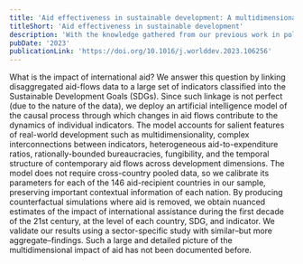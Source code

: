 ```yaml
---
title: 'Aid effectiveness in sustainable development: A multidimensional approach'
titleShort: 'Aid effectiveness in sustainable development'
description: 'With the knowledge gathered from our previous work in policy prioritisation, we were equipped to tackle one of the most important issues in development economics: the impact of international aid. For more than 60 years, this was a controversial topic because evidence on the effectiveness of aid at the macro level had been mixed. Hence, this paper conciliates many discussions around this topic and provides the first worldwide estimates on aid impact that are specific to each country and indicator.'
pubDate: '2023'
publicationLink: 'https://doi.org/10.1016/j.worlddev.2023.106256'
---
```


What is the impact of international aid? We answer this question by linking disaggregated aid-flows data to a large set of indicators classified into the Sustainable Development Goals (SDGs). Since such linkage is not perfect (due to the nature of the data), we deploy an artificial intelligence model of the causal process through which changes in aid flows contribute to the dynamics of individual indicators. The model accounts for salient features of real-world development such as multidimensionality, complex interconnections between indicators, heterogeneous aid-to-expenditure ratios, rationally-bounded bureaucracies, fungibility, and the temporal structure of contemporary aid flows across development dimensions. The model does not require cross-country pooled data, so we calibrate its parameters for each of the 146 aid-recipient countries in our sample, preserving important contextual information of each nation. By producing counterfactual simulations where aid is removed, we obtain nuanced estimates of the impact of international assistance during the first decade of the 21st century, at the level of each country, SDG, and indicator. We validate our results using a sector-specific study with similar–but more aggregate–findings. Such a large and detailed picture of the multidimensional impact of aid has not been documented before.